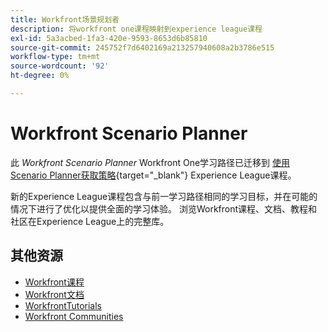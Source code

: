 ```yaml
---
title: Workfront场景规划者
description: 将workfront one课程映射到experience league课程
exl-id: 5a3acbed-1fa3-420e-9593-8653d6b85810
source-git-commit: 245752f7d6402169a213257940608a2b3786e515
workflow-type: tm+mt
source-wordcount: '92'
ht-degree: 0%

---
```


# Workfront Scenario Planner

此 _Workfront Scenario Planner_ Workfront One学习路径已迁移到 [使用Scenario Planner获取策略](https://experienceleague.adobe.com/?recommended=Workfront-L-1-2022.1.scenarioplanner){target="_blank"} Experience League课程。

新的Experience League课程包含与前一学习路径相同的学习目标，并在可能的情况下进行了优化以提供全面的学习体验。  浏览Workfront课程、文档、教程和社区在Experience League上的完整库。

## 其他资源

* [Workfront课程](https://experienceleague.adobe.com/?lang=en&amp;Solution=Workfront#courses)
* [Workfront文档](https://experienceleague.adobe.com/docs/workfront.html)
* [WorkfrontTutorials](https://experienceleague.adobe.com/docs/workfront-learn/tutorials-workfront/home.html)
* [Workfront Communities](https://experienceleaguecommunities.adobe.com/t5/workfront/ct-p/workfront)
